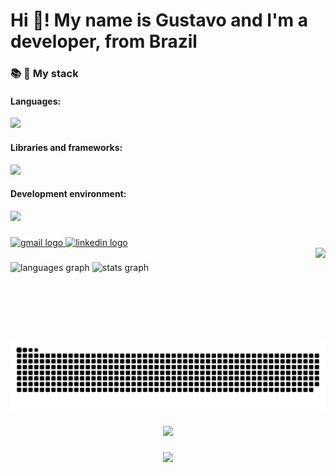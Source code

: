 # Hi 👋! My name is Gustavo and I'm a developer, from Brazil

###

### 📚 🚀 My stack

#### Languages:
![](https://skillicons.dev/icons?i=html,css,sass,js,ts,cs,rust,php,mysql)

#### Libraries and frameworks:
![](https://skillicons.dev/icons?i=tailwind,react,nextjs,solidjs,nodejs,dotnet)

#### Development environment:
![](https://skillicons.dev/icons?i=git,github,neovim,visualstudio,vscode)

###

<div align="left">
  <a href="mailto:gustavo.gsmn@gmail.com">
    <img src="https://img.shields.io/static/v1?message=Gmail&logo=gmail&label=&color=D14836&logoColor=white&labelColor=&style=for-the-badge" height="35" alt="gmail logo"  />
  </a>
  <a href="https://www.linkedin.com/in/gustavo-shigueo/">
    <img src="https://img.shields.io/static/v1?message=LinkedIn&logo=linkedin&label=&color=0077B5&logoColor=white&labelColor=&style=for-the-badge" height="35" alt="linkedin logo"  />
  </a>
</div>

<img align="right" height="150" src="https://avatars.githubusercontent.com/u/58121396?s=400&v=4"  />

###

<div align="left">
  <img src="https://github-readme-stats.vercel.app/api/top-langs?username=gustavo-shigueo&locale=en&hide_title=false&layout=compact&card_width=320&langs_count=6&theme=dracula&hide_border=false" height="150" alt="languages graph"  />
  <img src="https://github-readme-stats.vercel.app/api?username=gustavo-shigueo&hide_title=false&hide_rank=false&show_icons=true&include_all_commits=true&count_private=true&disable_animations=false&theme=dracula&locale=en&hide_border=false" height="150" alt="stats graph"  />
</div>

###

<br clear="both">

<img src="https://raw.githubusercontent.com/gustavo-shigueo/gustavo-shigueo/output/snake.svg" alt="Snake animation" />

###

<div align="center">
  <img src="https://profile-counter.glitch.me/gustavo-shigueo/count.svg?"  />
</div>

###

<div align="center">
  <img src="https://profile-counter.glitch.me/gustavo-shigueo/count.svg?"  />
</div>

###
